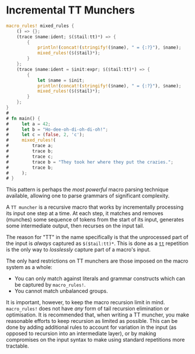 # Incremental TT Munchers

```rust
macro_rules! mixed_rules {
    () => {};
    (trace $name:ident; $($tail:tt)*) => {
        {
            println!(concat!(stringify!($name), " = {:?}"), $name);
            mixed_rules!($($tail)*);
        }
    };
    (trace $name:ident = $init:expr; $($tail:tt)*) => {
        {
            let $name = $init;
            println!(concat!(stringify!($name), " = {:?}"), $name);
            mixed_rules!($($tail)*);
        }
    };
}
# 
# fn main() {
#     let a = 42;
#     let b = "Ho-dee-oh-di-oh-di-oh!";
#     let c = (false, 2, 'c');
#     mixed_rules!(
#         trace a;
#         trace b;
#         trace c;
#         trace b = "They took her where they put the crazies.";
#         trace b;
#     );
# }
```

This pattern is perhaps the *most powerful* macro parsing technique available, allowing one to parse
grammars of significant complexity.

A `TT muncher` is a recursive macro that works by incrementally processing its input one step at a
time. At each step, it matches and removes (munches) some sequence of tokens from the start of its
input, generates some intermediate output, then recurses on the input tail.

The reason for "TT" in the name specifically is that the unprocessed part of the input is *always*
captured as `$($tail:tt)*`. This is done as a [`tt`] repetition is the only way to *losslessly*
capture part of a macro's input.

The only hard restrictions on TT munchers are those imposed on the macro system as a whole:

* You can only match against literals and grammar constructs which can be captured by `macro_rules!`.
* You cannot match unbalanced groups.

It is important, however, to keep the macro recursion limit in mind. `macro_rules!` does not have
*any* form of tail recursion elimination or optimisation. It is recommended that, when writing a TT
muncher, you make reasonable efforts to keep recursion as limited as possible. This can be done by
adding additional rules to account for variation in the input (as opposed to recursion into an
intermediate layer), or by making compromises on the input syntax to make using standard repetitions
more tractable.

[`tt`]:./fragment-specifiers.html#tt
